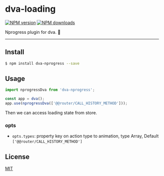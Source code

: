 # dva-loading

[![NPM version](https://img.shields.io/npm/v/dva-nprogress.svg?style=flat)](https://npmjs.org/package/dva-nprogress)
[![NPM downloads](http://img.shields.io/npm/dm/dva-nprogress.svg?style=flat)](https://npmjs.org/package/dva-nprogress)

Nprogress plugin for dva. :clap:

---

## Install

```bash
$ npm install dva-nprogress --save
```

## Usage

```javascript
import nprogressDva from 'dva-nprogress';

const app = dva();
app.use(nprogressDva(['@@router/CALL_HISTORY_METHOD']));
```

Then we can access loading state from store.

### opts

- `opts.types`: property key on action type to animation, type Array, Default `['@@router/CALL_HISTORY_METHOD']`

## License

[MIT](https://tldrlegal.com/license/mit-license)